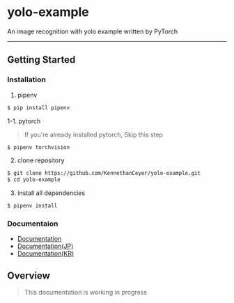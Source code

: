 # yolo-example
An image recognition with yolo example written by PyTorch

---

## Getting Started

### Installation

1. pipenv

```bash
$ pip install pipenv
```

1-1. pytorch

> If you're already installed pytorch, Skip this step 

```bash
$ pipenv torchvision
```

2. clone repository

```bash
$ git clone https://github.com/KennethanCeyer/yolo-example.git
$ cd yolo-example
```

3. install all dependencies

```bash
$ pipenv install
```

### Documentaion

- [Documentation](./docs/en)
- [Documentation(JP)](./docs/jp)
- [Documentation(KR)](./docs/kr)


## Overview

> This documentation is working in progress
